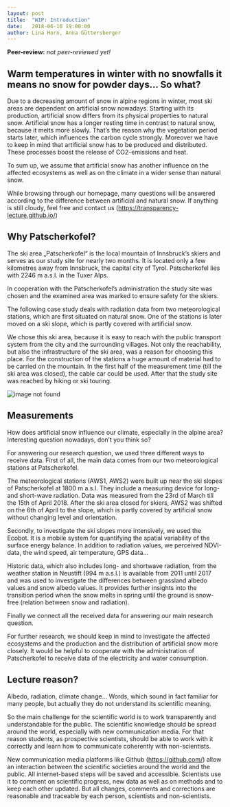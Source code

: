 ```yaml
---
layout: post
title:  "WIP: Introduction"
date:   2018-06-16 19:00:00
author: Lina Horn, Anna Güttersberger
---
```


**Peer-review:** *not peer-reviewed yet!*

## Warm temperatures in winter with no snowfalls  it means no snow for powder days... So what?

Due to a decreasing amount of snow in alpine regions in winter, most ski areas are dependent on artificial snow nowadays. Starting with its production, artificial snow differs from its physical properties to natural snow. Artificial snow has a longer resting time in contrast to natural snow, because it melts more slowly. That’s the reason why the vegetation period starts later, which influences the carbon cycle strongly. Moreover we have to keep in mind that artificial snow has to be produced and distributed. These processes boost the release of CO2-emissions and heat.

To sum up, we assume that artificial snow has another influence on the affected ecosystems as well as on the climate in a wider sense than natural snow.

While browsing through our homepage, many questions will be answered according to the difference between artificial and natural snow. If anything is still cloudy, feel free and contact us (https://transparency-lecture.github.io/)


## Why Patscherkofel?

The ski area „Patscherkofel“ is the local mountain of Innsbruck’s skiers and serves as our study site for nearly two months. It is located only a few kilometres away from Innsbruck, the capital city of Tyrol. Patscherkofel lies with 2246 m a.s.l. in the Tuxer Alps.

In cooperation with the Patscherkofel’s administration the study site was chosen and the examined area was  marked to ensure safety for the skiers.

The following case study deals with radiation data from two meteorological stations, which are first situated on natural snow. One of the stations is later moved on a ski slope, which is partly covered with artificial snow.

We chose this ski area, because it is easy to reach with the public transport system from the city and the surrounding villages. Not only the reachability, but also the infrastructure of the ski area, was a reason for choosing this place. For the construction of the stations a huge amount of material had to be carried on the mountain. In the first half of the measurement time (till the ski area was closed), the cable car could be used. After that the study site was reached by hiking or ski touring.

![image not found](/img/posts/introduction/Introduction_Map.jpg)


## Measurements

How does artificial snow influence our climate, especially in the alpine area? Interesting question nowadays, don’t you think so?

For answering our research question, we used three different ways to receive data. First of all, the main data comes from our two meteorological stations at Patscherkofel.

The meteorological stations (AWS1, AWS2) were built up near the ski slopes of Patscherkofel at 1800 m a.s.l. They include a measuring device for long- and short-wave radiation. Data was measured from the 23rd of March till the 15th of April 2018. After the ski area closed for skiers, AWS2 was shifted on the 6th of April to the slope, which is partly covered by artificial snow without changing level and orientation.

Secondly, to investigate the ski slopes more intensively, we used the Ecobot. It is a mobile system for quantifying the spatial variability of the surface energy balance. In addition to radiation values, we perceived NDVI-data, the wind speed, air temperature, GPS data...

Historic data, which also includes long- and shortwave radiation, from the weather station in Neustift (994 m a.s.l.) is available from 2011 until 2017 and was used to investigate the differences between grassland albedo values and snow albedo values. It provides further insights into the transition period when the snow melts in spring until the ground is snow-free (relation between snow and radiation).

Finally we connect all the received data for answering our main research question.

For further research, we should keep in mind to investigate the affected ecosystems and the production and the distribution of artificial snow more closely. It would be helpful to cooperate with the administration of Patscherkofel to receive data of the electricity and water consumption.


## Lecture reason?

Albedo, radiation, climate change… Words, which sound in fact familiar for many people, but actually they do not understand its scientific meaning.

So the main challenge for the scientific world is to work transparently and understandable for the public. The scientific knowledge should be spread around the world, especially with new communication media. For that reason students, as prospective scientists, should be able to work with it correctly and learn how to communicate coherently with non-scientists.

New communication media platforms like Github (https://github.com/) allow an interaction between the scientific societies around the world and the public. All internet-based steps will be saved and accessible. Scientists use it to comment on scientific progress, new data as well as on methods and to keep each other updated. But all changes, comments and corrections are reasonable and traceable by each person, scientists and non-scientists.
